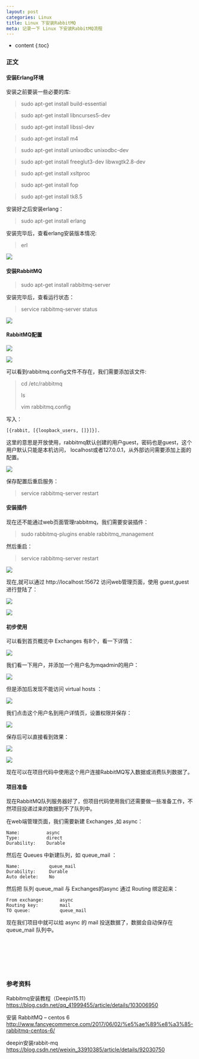 ```yaml
---
layout: post
categories: Linux
title: Linux 下安装RabbitMQ
meta: 记录一下 Linux 下安装RabbitMQ流程
---
```

* content
{:toc}

### 正文

#### 安装Erlang环境

安装之前要装一些必要的库:

> sudo apt-get install build-essential 

> sudo apt-get install libncurses5-dev 

> sudo apt-get install libssl-dev 

> sudo apt-get install m4 

> sudo apt-get install unixodbc unixodbc-dev 

> sudo apt-get install freeglut3-dev libwxgtk2.8-dev 

> sudo apt-get install xsltproc 

> sudo apt-get install fop 

> sudo apt-get install tk8.5

安装好之后安装erlang：

> sudo apt-get install erlang

安装完毕后，查看erlang安装版本情况:

> erl

![]({{site.baseurl}}/images/20200330/20200330184710.png)

#### 安装RabbitMQ

> sudo apt-get install rabbitmq-server

安装完毕后，查看运行状态：

> service rabbitmq-server status

![]({{site.baseurl}}/images/20200330/20200330184756.png)

#### RabbitMQ配置

![]({{site.baseurl}}/images/20200330/20200330184436.png)

![]({{site.baseurl}}/images/20200330/20200330184520.png)

可以看到rabbitmq.config文件不存在，我们需要添加该文件:

> cd /etc/rabbitmq
> 
> ls
>
> vim rabbitmq.config

写入：
```
[{rabbit, [{loopback_users, []}]}].
```

这里的意思是开放使用，rabbitmq默认创建的用户guest，密码也是guest，这个用户默认只能是本机访问，
localhost或者127.0.0.1，从外部访问需要添加上面的配置。

![]({{site.baseurl}}/images/20200330/20200330185328.png)

保存配置后重启服务：

> service rabbitmq-server restart

#### 安装插件

现在还不能通过web页面管理rabbitmq，我们需要安装插件：

> sudo rabbitmq-plugins enable rabbitmq_management

然后重启：

> service rabbitmq-server restart

![]({{site.baseurl}}/images/20200330/20200330190203.png)

现在,就可以通过 http://localhost:15672 访问web管理页面，使用 guest,guest 进行登陆了：

![]({{site.baseurl}}/images/20200330/20200330190553.png)

![]({{site.baseurl}}/images/20200330/20200330190649.png)

#### 初步使用

可以看到首页概览中 Exchanges 有8个，看一下详情：

![]({{site.baseurl}}/images/20200330/20200330193355.png)

我们看一下用户，并添加一个用户名为mqadmin的用户：

![]({{site.baseurl}}/images/20200330/20200330194208.png)

但是添加后发现不能访问  virtual hosts ：

![]({{site.baseurl}}/images/20200330/20200330194350.png)

我们点击这个用户名到用户详情页，设置权限并保存：

![]({{site.baseurl}}/images/20200330/20200330194419.png)

保存后可以直接看到效果：

![]({{site.baseurl}}/images/20200330/20200330194436.png)

![]({{site.baseurl}}/images/20200330/20200330194512.png)

现在可以在项目代码中使用这个用户连接RabbitMQ写入数据或消费队列数据了。

#### 项目准备

现在RabbitMQ队列服务器好了，但项目代码使用我们还需要做一些准备工作，不然项目投递过来的数据到不了队列中。

在web端管理页面，我们需要新建 Exchanges ,如 async：
```
Name:          async
Type:          direct
Durability:    Durable
```

然后在 Queues 中新建队列，如 queue_mail ：
```
Name:           queue_mail
Durability:     Durable
Auto delete:    No
```

然后把 队列 queue_mail 与 Exchanges的async 通过 Routing 绑定起来：
```
From exchange:      async
Routing key:        mail
TO queue:           queue_mail
```

现在我们项目中就可以给 async 的 mail 投送数据了，数据会自动保存在 queue_mail 队列中。

<br/><br/><br/><br/><br/>
### 参考资料

Rabbitmq安装教程（Deepin15.11） <https://blog.csdn.net/qq_41999455/article/details/103006950>

安装 RabbitMQ – centos 6 <http://www.fancyecommerce.com/2017/06/02/%e5%ae%89%e8%a3%85-rabbitmq-centos-6/>

deepin安装rabbit-mq <https://blog.csdn.net/weixin_33910385/article/details/92030750>

